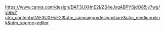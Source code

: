 https://www.canva.com/design/DAF3UXHnE2I/ZS4eJxqABPYSjdO85jv7wg/view?utm_content=DAF3UXHnE2I&utm_campaign=designshare&utm_medium=link&utm_source=editor
